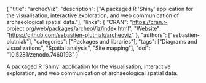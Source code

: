 {
  "title": "archeoViz",
  "description": ["A packaged R 'Shiny' application for the visualisation, interactive exploration, and web communication of archaeological spatial data."],
  "links": {
    "CRAN": "https://cran.r-project.org/web/packages/archeoViz/index.html",
    "Website": "https://github.com/sebastien-plutniak/archeoviz"
  },
  "authors": ["sebastien-plutniak"],
  "categories": ["Packages and libraries"],
  "tags": ["Diagrams and visualizations", "Spatial analysis", "Site mapping"],
  "doi": "10.5281/zenodo.7460193"
}

<!-- Generated by csv2md.R – do not edit by hand -->

A packaged R 'Shiny' application for the visualisation, interactive exploration, and web communication of archaeological spatial data.